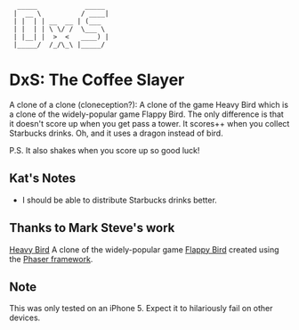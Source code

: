 ```
  _____            _____
 |  __ \          / ____|
 | |  | | __  __ | (___
 | |  | | \ \/ /  \___ \
 | |__| |  >  <   ____) |
 |_____/  /_/\_\ |_____/

```

# DxS: The Coffee Slayer
A clone of a clone (cloneception?): A clone of the game Heavy Bird which is a clone of the widely-popular game Flappy Bird. The only difference is that it doesn't score up when you get pass a tower. It scores++ when you collect Starbucks drinks. Oh, and it uses a dragon instead of bird.

P.S.
It also shakes when you score up so good luck!

## Kat's Notes
* I should be able to distribute Starbucks drinks better.

## Thanks to Mark Steve's work
[Heavy Bird](http://marksteve.com/dtmb/)
A clone of the widely-popular game [Flappy Bird](http://en.wikipedia.org/wiki/Flappy_Bird) created using the [Phaser framework](http://phaser.io/).

## Note
This was only tested on an iPhone 5. Expect it to hilariously fail on other devices.

